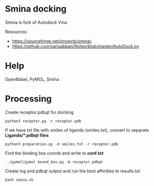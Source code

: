 # Smina docking
Smina is fork of Autodock Vina

Resources: 

*  https://sourceforge.net/projects/smina/
* https://github.com/sarisabban/Notes/blob/master/AutoDock.py

# Help
OpenBabel, PyMOL, Smina


# Processing
Create receptor.pdbqt for docking
```
python3 receptor.py -r receptor.pdb
```
If we have txt file with smiles of ligands (smiles.txt), convert to separate **Ligands/*.pdbqt files**
```
python3 preparation.py -d smiles.txt -r receptor.pdb
```

Find the binding box coords and write to **conf.txt**
```
../pymol/pymol bound_box.py -b receptor.pdbqt
```
Create log and pdbqt output and run the best affinities to results.txt
```
bash smina.sh
```
